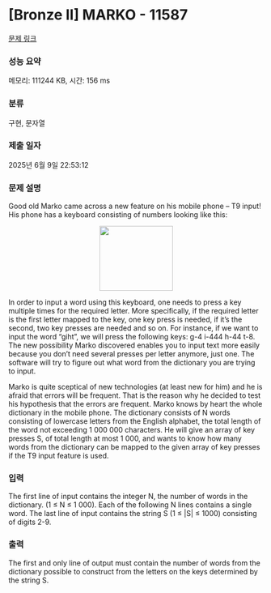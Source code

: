 # [Bronze II] MARKO - 11587 

[문제 링크](https://www.acmicpc.net/problem/11587) 

### 성능 요약

메모리: 111244 KB, 시간: 156 ms

### 분류

구현, 문자열

### 제출 일자

2025년 6월 9일 22:53:12

### 문제 설명

<p>Good old Marko came across a new feature on his mobile phone – T9 input! His phone has a keyboard consisting of numbers looking like this:</p>

<p style="text-align:center"><img alt="" src="https://onlinejudgeimages.s3-ap-northeast-1.amazonaws.com/problem/11587/1.png" style="height:128px; width:145px"></p>

<p>In order to input a word using this keyboard, one needs to press a key multiple times for the required letter. More specifically, if the required letter is the first letter mapped to the key, one key press is needed, if it’s the second, two key presses are needed and so on. For instance, if we want to input the word “giht”, we will press the following keys: g-4 i-444 h-44 t-8. The new possibility Marko discovered enables you to input text more easily because you don’t need several presses per letter anymore, just one. The software will try to figure out what word from the dictionary you are trying to input.</p>

<p>Marko is quite sceptical of new technologies (at least new for him) and he is afraid that errors will be frequent. That is the reason why he decided to test his hypothesis that the errors are frequent. Marko knows by heart the whole dictionary in the mobile phone. The dictionary consists of N words consisting of lowercase letters from the English alphabet, the total length of the word not exceeding 1 000 000 characters. He will give an array of key presses S, of total length at most 1 000, and wants to know how many words from the dictionary can be mapped to the given array of key presses if the T9 input feature is used.</p>

### 입력 

 <p>The first line of input contains the integer N, the number of words in the dictionary. (1 ≤ N ≤ 1 000). Each of the following N lines contains a single word. The last line of input contains the string S (1 ≤ |S| ≤ 1000) consisting of digits 2-9.</p>

### 출력 

 <p>The first and only line of output must contain the number of words from the dictionary possible to construct from the letters on the keys determined by the string S.</p>

